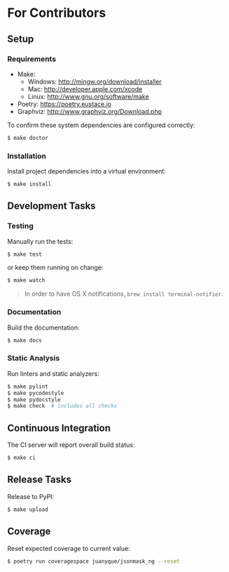 # For Contributors

## Setup

### Requirements

- Make:
  - Windows: http://mingw.org/download/installer
  - Mac: http://developer.apple.com/xcode
  - Linux: http://www.gnu.org/software/make
- Poetry: https://poetry.eustace.io
- Graphviz: http://www.graphviz.org/Download.php

To confirm these system dependencies are configured correctly:

```sh
$ make doctor
```

### Installation

Install project dependencies into a virtual environment:

```sh
$ make install
```

## Development Tasks

### Testing

Manually run the tests:

```sh
$ make test
```

or keep them running on change:

```sh
$ make watch
```

> In order to have OS X notifications, `brew install terminal-notifier`.

### Documentation

Build the documentation:

```sh
$ make docs
```

### Static Analysis

Run linters and static analyzers:

```sh
$ make pylint
$ make pycodestyle
$ make pydocstyle
$ make check  # includes all checks
```

## Continuous Integration

The CI server will report overall build status:

```sh
$ make ci
```

## Release Tasks

Release to PyPI:

```sh
$ make upload
```

## Coverage

Reset expected coverage to current value:

```sh
$ poetry run coveragespace juanyque/jsonmask_ng --reset
```
